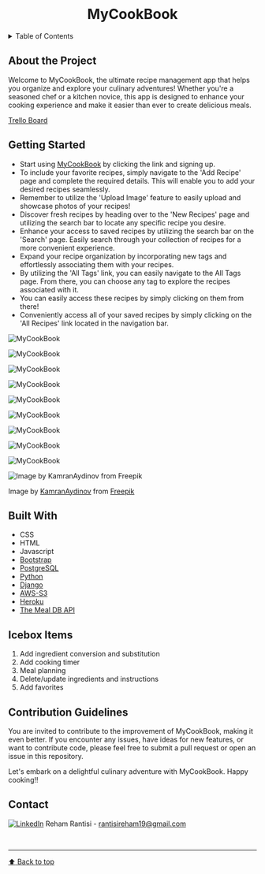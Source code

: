 <!-- PROJECT LOGO -->
<br />
<div align="center">
  <h1 align="center">MyCookBook</h1>
</div>

<!-- TABLE OF CONTENTS -->

<details>
  <summary>Table of Contents</summary>

  <ol>
    <li><a href="#about-the-project">About The Project</a>
    <li><a href="#getting-started">Getting Started</a></li>
    <li><a href="#built-with">Built With</a></li>
    <li><a href="#icebox">Ice Box</a></li>
    <li><a href="#contribution-guidelines">Contribution Guidelines</a></li>
    <li><a href="#contact">Contact</a></li>
  </ol>
</details>

<!-- CONTENT -->

## About the Project

Welcome to MyCookBook, the ultimate recipe management app that helps you organize and explore your culinary adventures! Whether you're a seasoned chef or a kitchen novice, this app is designed to enhance your cooking experience and make it easier than ever to create delicious meals.

[Trello Board](https://trello.com/b/W8fliAmg/recipe-app)

## Getting Started

- Start using [MyCookBook](https://mycookbook-app.herokuapp.com/) by clicking the link and signing up.
- To include your favorite recipes, simply navigate to the 'Add Recipe' page and complete the required details. This will enable you to add your desired recipes seamlessly.
- Remember to utilize the 'Upload Image' feature to easily upload and showcase photos of your recipes!
- Discover fresh recipes by heading over to the 'New Recipes' page and utilizing the search bar to locate any specific recipe you desire.
- Enhance your access to saved recipes by utilizing the search bar on the 'Search' page. Easily search through your collection of recipes for a more convenient experience.
- Expand your recipe organization by incorporating new tags and effortlessly associating them with your recipes. 
- By utilizing the 'All Tags' link, you can easily navigate to the All Tags page. From there, you can choose any tag to explore the recipes associated with it.
- You can easily access these recipes by simply clicking on them from there!
- Conveniently access all of your saved recipes by simply clicking on the 'All Recipes' link located in the navigation bar.

![MyCookBook](main_app/static/images/1.png)

![MyCookBook](main_app/static/images/2.png)

![MyCookBook](main_app/static/images/3.png)

![MyCookBook](main_app/static/images/4.png)

![MyCookBook](main_app/static/images/5.png)

![MyCookBook](main_app/static/images/6.png)

![MyCookBook](main_app/static/images/7.png)

![MyCookBook](main_app/static/images/8.png)

![MyCookBook](main_app/static/images/9.png)

![Image by KamranAydinov from Freepik](main_app/static/images/bg.jpg)

Image by [KamranAydinov](https://www.freepik.com/kamranaydinov) from [Freepik](https://www.freepik.com/)

## Built With

- CSS
- HTML
- Javascript
- [Bootstrap](https://getbootstrap.com/docs/5.3/getting-started/introduction/)
- [PostgreSQL](https://www.postgresql.org/)
- [Python](https://www.python.org/)
- [Django](https://www.djangoproject.com/)
- [AWS-S3](https://aws.amazon.com/s3/)
- [Heroku](https://www.heroku.com/)
- [The Meal DB API](https://www.themealdb.com/api.php)

## Icebox Items

1. Add ingredient conversion and substitution
2. Add cooking timer
3. Meal planning
4. Delete/update ingredients and instructions
5. Add favorites

## Contribution Guidelines

You are invited to contribute to the improvement of MyCookBook, making it even better. If you encounter any issues, have ideas for new features, or want to contribute code, please feel free to submit a pull request or open an issue in this repository.

Let's embark on a delightful culinary adventure with MyCookBook. Happy cooking!!

## Contact

[![LinkedIn](https://img.shields.io/badge/-LinkedIn-blue?style=flat-square&logo=Linkedin&logoColor=white&link=https://www.linkedin.com/in/rehamrantisi/)](https://www.linkedin.com/in/rehamrantisi/) Reham Rantisi - rantisireham19@gmail.com

<br><hr>
[:arrow_up: Back to top](#ReadMe)


